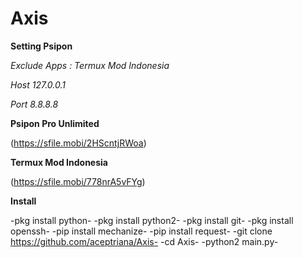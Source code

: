 # Axis

**Setting Psipon**

*Exclude Apps : Termux Mod Indonesia*

*Host 127.0.0.1*

*Port 8.8.8.8*

**Psipon Pro Unlimited**

(https://sfile.mobi/2HScntjRWoa)

**Termux Mod Indonesia**

(https://sfile.mobi/778nrA5vFYg)

**Install**

-pkg install python-
-pkg install python2-
-pkg install git-
-pkg install openssh-
-pip install mechanize-
-pip install request-
-git clone https://github.com/aceptriana/Axis-
-cd Axis-
-python2 main.py-
